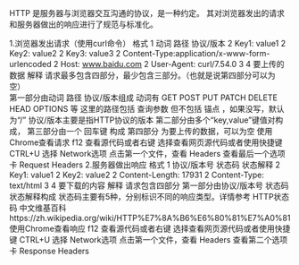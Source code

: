 HTTP 是服务器与浏览器交互沟通的协议，是一种约定。
其对浏览器发出的请求和服务器做出的响应进行了规范与标准化。

1.浏览器发出请求（使用curl命令）
	格式
    		1 动词 路径 协议/版本
    		2 Key1: value1
  		2 Key2: value2
    		2 Key3: value3
    		2 Content-Type:application/x-www-form-urlencoded
    		2 Host: www.baidu.com
    		2 User-Agent: curl/7.54.0
    		3 
    		4 要上传的数据
解释
	请求最多包含四部分，最少包含三部分。（也就是说第四部分可以为空）	
	第一部分由动词 路径 协议/版本组成
	动词有 GET POST PUT PATCH DELETE HEAD OPTIONS 等
	这里的路径包括 查询参数 但不包括 锚点 ，如果没写，默认为“/”
	协议/版本主要是指HTTP协议的版本
	第二部分由多个“key,value”键值对构成，
	第三部分由一个     回车键       构成
	第四部分 为要上传的数据，可以为空
使用Chrome查看请求
	f12 查看源代码或者右键 选择查看网页源代码或者使用快捷键 CTRL+U
	选择 Network选项
	点击第一个文件，查看 Headers 
	查看最后一个选项卡 Request Headers
2.服务器做出响应
	格式
		1 协议/版本号 状态码 状态解释
		2 Key1: value1
		2 Key2: value2
		2 Content-Length: 17931
		2 Content-Type: text/html
		3
		4 要下载的内容
解释
	请求包含四部分
	第一部分由协议/版本号 状态码 状态解释构成
	状态码主要有5种，分别标识不同的响应类型。详情参考 HTTP状态码 中文维基百科https://zh.wikipedia.org/wiki/HTTP%E7%8A%B6%E6%80%81%E7%A0%81
使用Chrome查看响应
	f12 查看源代码或者右键 选择查看网页源代码或者使用快捷键 CTRL+U
	选择 Network选项
	点击第一个文件，查看 Headers 
	查看第二个选项卡 Response Headers
